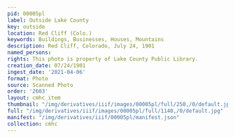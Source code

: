 ```yaml
---
pid: 00005pl
label: Outside Lake County
key: outside
location: Red Cliff (Colo.)
keywords: Buildings, Businesses, Houses, Mountains
description: Red Cliff, Colorado, July 24, 1901
named_persons: 
rights: This photo is property of Lake County Public Library.
creation_date: 07/24/1901
ingest_date: '2021-04-06'
format: Photo
source: Scanned Photo
order: '2603'
layout: cmhc_item
thumbnail: "/img/derivatives/iiif/images/00005pl/full/250,/0/default.jpg"
full: "/img/derivatives/iiif/images/00005pl/full/1140,/0/default.jpg"
manifest: "/img/derivatives/iiif/00005pl/manifest.json"
collection: cmhc
---
```

